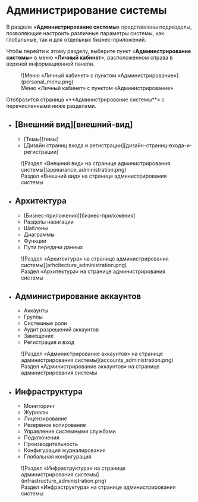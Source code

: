 # Администрирование системы

В разделе «**Администрирование системы**» представлены подразделы, позволяющие настроить различные параметры системы, как глобальные, так и для отдельных бизнес-приложений.

Чтобы перейти к этому разделу, выберите пункт «**Администрирование системы**» в меню «**Личный кабинет**», расположенном справа в верхней информационной панели.

<figure markdown>
![Меню «Личный кабинет» с пунктом «Администрирование»](personal_menu.png)
<figcaption>Меню «Личный кабинет» с пунктом «Администрирование»</figcaption>
</figure>
Отобразится страница «**Администрирование системы**» с перечисленными ниже разделами.

* ## [Внешний вид][внешний-вид]
    * [Темы][темы]
    * [Дизайн страниц входа и регистрации][дизайн-страниц-входа-и-регистрации]

<figure markdown>
![Раздел «Внешний вид» на странице администрирования системы](appearance_administration.png)
<figcaption>Раздел «Внешний вид» на странице администрирования системы</figcaption>
</figure>

* ## Архитектура
    * [Бизнес-приложения][бизнес-приложения]
    * Разделы навигации
    * Шаблоны
    * Диаграммы
    * Функции
    * Пути передачи данных

<figure markdown>
![Раздел «Архитектура» на странице администрирования системы](arhcitecture_administration.png)
<figcaption>Раздел «Архитектура» на странице администрирования системы</figcaption>
</figure>

* ## Администрирование аккаунтов
    * Аккаунты
    * Группы
    * Системные роли
    * Аудит разрешений аккаунтов
    * Замещение
    * Регистрация и вход

<figure markdown>
![Раздел «Администрирование аккаунтов» на странице администрирования системы](accounts_administration.png)
<figcaption>Раздел «Администрирование аккаунтов» на странице администрирования системы</figcaption>
</figure>

* ## Инфраструктура
    * Мониторинг
    * Журналы
    * Лицензирование
    * Резервное копирование
    * Управление системными службами
    * Подключения
    * Производительность
    * Конфигурация журналирования
    * Глобальная конфигурация

<figure markdown>
![Раздел «Инфраструктура» на странице администрирования системы](infrastructure_administration.png)
<figcaption>Раздел «Инфраструктура» на странице администрирования системы</figcaption>
</figure>
